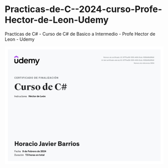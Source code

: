 # Practicas-de-C--2024-curso-Profe-Hector-de-Leon-Udemy
Practicas de C# - Curso de C# de Basico a Intermedio - Profe Hector de Leon - Udemy

![Certificado](Certificado%20de%20C%23%20Curso%20de%20Udemy%202024.jpg)


